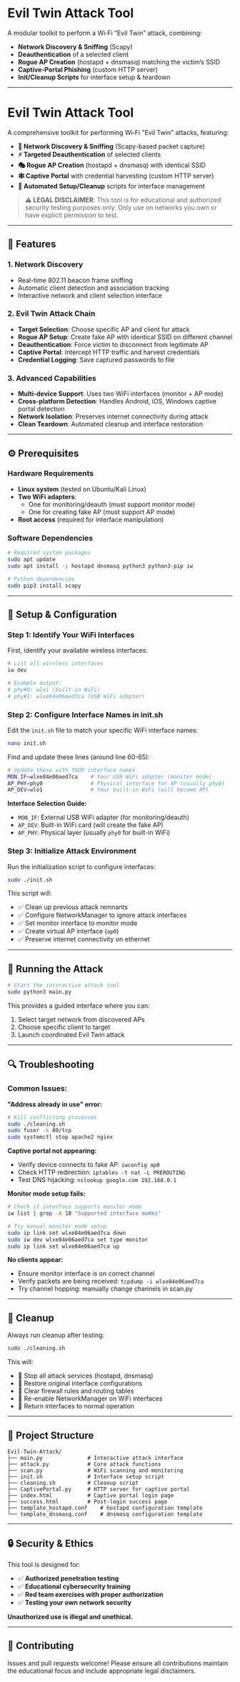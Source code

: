 # Evil Twin Attack Tool

A modular toolkit to perform a Wi‑Fi “Evil Twin” attack, combining:

- **Network Discovery & Sniffing** (Scapy)  
- **Deauthentication** of a selected client  
- **Rogue AP Creation** (hostapd + dnsmasq) matching the victim’s SSID  
- **Captive‑Portal Phishing** (custom HTTP server)   
- **Init/Cleanup Scripts** for interface setup & teardown  

---

# Evil Twin Attack Tool

A comprehensive toolkit for performing Wi‑Fi "Evil Twin" attacks, featuring:

- **📡 Network Discovery & Sniffing** (Scapy-based packet capture)  
- **⚡ Targeted Deauthentication** of selected clients
- **🎭 Rogue AP Creation** (hostapd + dnsmasq) with identical SSID  
- **🕸️ Captive Portal** with credential harvesting (custom HTTP server)   
- **🔧 Automated Setup/Cleanup** scripts for interface management

> **⚠️ LEGAL DISCLAIMER**: This tool is for educational and authorized security testing purposes only. Only use on networks you own or have explicit permission to test.

---

## 🚀 Features

### 1. **Network Discovery**  
   - Real-time 802.11 beacon frame sniffing
   - Automatic client detection and association tracking
   - Interactive network and client selection interface

### 2. **Evil Twin Attack Chain**  
   - **Target Selection**: Choose specific AP and client for attack
   - **Rogue AP Setup**: Create fake AP with identical SSID on different channel
   - **Deauthentication**: Force victim to disconnect from legitimate AP
   - **Captive Portal**: Intercept HTTP traffic and harvest credentials
   - **Credential Logging**: Save captured passwords to file

### 3. **Advanced Capabilities**  
   - **Multi-device Support**: Uses two WiFi interfaces (monitor + AP mode)
   - **Cross-platform Detection**: Handles Android, iOS, Windows captive portal detection
   - **Network Isolation**: Preserves internet connectivity during attack
   - **Clean Teardown**: Automated cleanup and interface restoration

---

## ⚙️ Prerequisites

### Hardware Requirements
- **Linux system** (tested on Ubuntu/Kali Linux)
- **Two WiFi adapters**:
  - One for monitoring/deauth (must support monitor mode)
  - One for creating fake AP (must support AP mode)
- **Root access** (required for interface manipulation)

### Software Dependencies  
```bash
# Required system packages
sudo apt update
sudo apt install -y hostapd dnsmasq python3 python3-pip iw

# Python dependencies
sudo pip3 install scapy
```

---

## 🔧 Setup & Configuration

### Step 1: Identify Your WiFi Interfaces

First, identify your available wireless interfaces:
```bash
# List all wireless interfaces
iw dev

# Example output:
# phy#0: wlo1 (built-in WiFi)
# phy#1: wlxe84e06aed7ca (USB WiFi adapter)
```

### Step 2: Configure Interface Names in init.sh

Edit the `init.sh` file to match your specific WiFi interface names:
```bash
nano init.sh
```

Find and update these lines (around line 60-65):
```bash
# Update these with YOUR interface names
MON_IF=wlxe84e06aed7ca    # Your USB WiFi adapter (monitor mode)
AP_PHY=phy0               # Physical interface for AP (usually phy0)  
AP_DEV=wlo1               # Your built-in WiFi (will become AP)
```

**Interface Selection Guide:**
- `MON_IF`: External USB WiFi adapter (for monitoring/deauth)
- `AP_DEV`: Built-in WiFi card (will create the fake AP)
- `AP_PHY`: Physical layer (usually `phy0` for built-in WiFi)

### Step 3: Initialize Attack Environment

Run the initialization script to configure interfaces:
```bash
sudo ./init.sh
```

This script will:
- ✅ Clean up previous attack remnants
- ✅ Configure NetworkManager to ignore attack interfaces  
- ✅ Set monitor interface to monitor mode
- ✅ Create virtual AP interface (`ap0`)
- ✅ Preserve internet connectivity on ethernet

---

## 🚀 Running the Attack

```bash
# Start the interactive attack tool
sudo python3 main.py
```

This provides a guided interface where you can:
1. Select target network from discovered APs
2. Choose specific client to target  
3. Launch coordinated Evil Twin attack

---

## 🔍 Troubleshooting

### Common Issues:

**"Address already in use" error:**
```bash
# Kill conflicting processes
sudo ./cleaning.sh
sudo fuser -k 80/tcp
sudo systemctl stop apache2 nginx
```

**Captive portal not appearing:**
- Verify device connects to fake AP: `iwconfig ap0`
- Check HTTP redirection: `iptables -t nat -L PREROUTING`
- Test DNS hijacking: `nslookup google.com 192.168.0.1`

**Monitor mode setup fails:**
```bash
# Check if interface supports monitor mode
iw list | grep -A 10 "Supported interface modes"

# Try manual monitor mode setup
sudo ip link set wlxe84e06aed7ca down
sudo iw dev wlxe84e06aed7ca set type monitor
sudo ip link set wlxe84e06aed7ca up
```

**No clients appear:**
- Ensure monitor interface is on correct channel
- Verify packets are being received: `tcpdump -i wlxe84e06aed7ca`
- Try channel hopping: manually change channels in scan.py

---

## 🧹 Cleanup

Always run cleanup after testing:
```bash
sudo ./cleaning.sh
```

This will:
- 🛑 Stop all attack services (hostapd, dnsmasq)
- 🔄 Restore original interface configurations  
- 🧹 Clear firewall rules and routing tables
- 🔌 Re-enable NetworkManager on WiFi interfaces
- 📡 Return interfaces to normal operation

---

## 📁 Project Structure

```
Evil-Twin-Attack/
├── main.py              # Interactive attack interface
├── attack.py            # Core attack functions
├── scan.py              # WiFi scanning and monitoring
├── init.sh              # Interface setup script
├── cleaning.sh          # Cleanup script
├── CaptivePortal.py     # HTTP server for captive portal
├── index.html           # Captive portal login page
├── success.html         # Post-login success page
├── template_hostapd.conf    # hostapd configuration template
└── template_dnsmasq.conf    # dnsmasq configuration template
```

---

## 🔒 Security & Ethics

This tool is designed for:
- ✅ **Authorized penetration testing**
- ✅ **Educational cybersecurity training**  
- ✅ **Red team exercises with proper authorization**
- ✅ **Testing your own network security**

**Unauthorized use is illegal and unethical.**

---

## 🤝 Contributing

Issues and pull requests welcome! Please ensure all contributions maintain the educational focus and include appropriate legal disclaimers.
